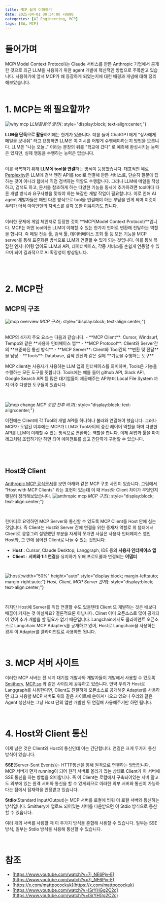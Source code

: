 ```yaml
---
title: MCP 쉽게 이해하기
date: 2025-04-01 00:34:00 +0800
categories: [AI Engineering, MCP]
tags: [SW, MCP]
---
```


# **들어가며**
MCP(Model Context Protocol)는 Claude 서비스를 만든 Anthropic 기업에서 공개한 것으로 최근 LLM을 사용하기 위한 agent 개발에 혁신적인 방법으로 주목받고 있습니다. 사용하기에 앞서 MCP가 왜 등장하게 되었는지에 대한 배경과 개념에 대해 정리해보았습니다. 
<br>
<br>

# **1. MCP는 왜 필요할까?**


![why mcp](/assets/img/posts/2025-04-01-MCP/why%20mcp.png)
*LLM활용의 발전*{: style="display:block; text-align:center;"}

**LLM을 단독으로 활용**하기에는 한계가 있습니다. 예를 들어 ChatGPT에게 "상사에게 메일을 보내줘" 라고 요청하면 LLM은 이 지시를 어떻게 수행해야하는지 방법을 모릅니다. LLM은 "나는 오늘.." 이라는 문장의 뒤를 "학교에 갔다" 로 예측해 완성시키는 능력은 있지만, 실제 행동을 수행하는 능력은 없습니다.
<br>
<br>

이를 극복하기 위해 **LLM에 tool을 연결**하는 방식이 등장했습니다. 대표적인 예로 [Perplexity](https://www.perplexity.ai/)은 LLM에 검색 엔진 API를 tool로 연결해 만든 서비스로, 단순히 질문에 답하는 것이 아니라 웹에서 직점 검색하는 역할도 수행합니다. 그러나 LLM에 메일을 작성 하고, 검색도 하고, 문서를 참조하게 하는 다양한 기능을 동시에 추가하려면 tool마다 다른 개발 방식과 요구사항을 맞춰야 하는 복잡한 개발 작업이 필요합니다. 이로 인해 AI agent 개발자들은 매번 다른 방식으로 tool을 연결해야 하는 부담을 안게 되며 이것이 우리가 아직 아이언멘의 자비스를 갖지 못한 이유이기도 합니다.
<br>
<br>

이러한 문제에 게임 체인저로 등장한 것이 **MCP(Model Context Protocol)**입니다. MCP는 어떤 tool이든 LLM이 이해할 수 있는 한가지 언어로 변환해 전달하는 역할을 합니다. 즉 메일 전송 툴, 검색 툴, 데이터베이스 조회 툴 등 모든 기능을 MCP server를 통해 표준화된 방식으로 LLM과 연결할 수 있게 되는 것입니다. 이를 통해 복잡한 엔지니어링 없이도 LLM과 API, 데이터베이스, 각종 서비스를 손쉽게 연동할 수 있으며 되어 결과적으로 AI 확장성이 향상됩니다.

<br>
<br>


# **2. MCP란**
## **MCP의 구조**

![mcp overview](https://raw.githubusercontent.com/yeeunlee01/yeeunlee01.github.io/main/uploads/mcp%20oveview.png)
*MCP 구조*{: style="display:block; text-align:center;"}
<!-- ![mcp overview](/assets/img/posts/2025-04-01-MCP/mcp%20oveview.png)
*MCP Overview*{: style="display:block; text-align:center;"} -->

<br>
MCP의 4가지 주요 요소는 다음과 같습니다.
- **MCP Client**: Cursor, Windsurf, Tempo와 같은 **사용자 인터페이스 앱**
- **MCP Protocol**: Client와 Server간의 **표준화된 통신 방식**
- **MCP Server**: Client와 Tool간의 **변환 및 전달**을 담당
- **Tools**: Database, 검색 엔진과 같은 실제 **기능을 수행하는 도구**

MCP client는 사용자가 사용하는 LLM 앱의 인터페이스를 의미하며, Tools은 기능을 수행하는 모든 도구를 뜻합니다. Tools에는 예를 들어 github API, Slack API, Google Search API 등 많은 대기업들이 제공해주는 API부터 Local File System 까지 아주 다양한 도구들이 있습니다.  

<br>

![mcp change](/assets/img/posts/2025-04-01-MCP/mcp%20change.png)
*MCP 도입 전후 비교*{: style="display:block; text-align:center;"}

이전에는 Client에 각 Tool의 개별 API를 하나하나 불러와 연결해야 했습니다. 그러나 MCP가 도입된 이후에는 MCP가 LLM과 Tool사이의 중간 레이어 역할을 하며 다양한 API를 LLM이 이해할 수 있는 방식으로 변환하는 역할을 합니다.
이제 AI앱과 툴을 마치 레고처럼 조립하기만 하면 되어 에이전트를 쉽고 간단하게 구현할 수 있습니다.

<br>
<br>



## **Host와 Client**
[Anthropic MCP 공식문서](https://modelcontextprotocol.io/introduction)를 보면 아래와 같은 MCP 구조 사진이 있습니다. 그림에서 "Host with MCP Clients" 라는 표현이 있는데 이 때 Host와 Client 차이가 무엇인지 헷갈려 정리해보았습니다.
![anthropic mcp](/assets/img/posts/2025-04-01-MCP/mcp.png)
*MCP 구조*{: style="display:block; text-align:center;"}

<br>

한마디로 요약하면 MCP Server와 통신할 수 있도록 MCP Client를 Host 안에 심는 것입니다. 즉 Client는 Host와 Server 간에 연결을 위한 중재자 역할로 위 챕터에서 Client로 뭉뚱그려 설명했던 부분을 자세히 쪼개면 사실은 사용자 인터페이스 앱인 Host와, 그 안에 심어진 Client로 나눌 수 있는 것입니다. 

- **Host** : Cursor, Claude Desktop, Langgraph, IDE 등의 **사용자 인터페이스 앱**
- **Client** : **서버와 1:1 연결**을 유지하기 위해 프로토콜과 연결되는 **어댑터**

<br>


![host](/assets/img/posts/2025-04-01-MCP/host.png){:width="50%" height="auto" style="display:block; margin-left:auto; margin-right:auto;"}
*Host, Client, MCP Server 관계*{: style="display:block; text-align:center;"}

<br>

하지만 Host에 Server를 직접 연결할 수도 있을텐데 Client 또 개발하는 것은 배보다 배꼽이 커지는 것 아닐까요? 결론적으론 아닙니다. Clinet 이미 오픈소스로 많이 공개되어 있어 추가 개발을 할 필요가 없기 때문입니다. Langchain에서도 클라이언트 오픈소스로 Langchain MCP Adapters를 공개하고 있어, Host로 Langchain을 사용하는 경우 이 Adapter를 클라이언트로 사용하면 됩니다.  

<br>

# **3. MCP 서버 사이트**

이러한 MCP 서버는 전 세계 대기업 개발사와 개발자들이 개발해서 사용할 수 있도록 [Smithery](https://smithery.ai/), [MCP.so](https://mcp.so/) 와 같은 사이트에 공유하고 있습니다.
만약 우리가 Host로 Langgraph를 사용한다면, Client도 친절하게 오픈소스로 공개해준 Adapter를 사용하면 되고 사용할 MCP 서버도 위와 같은 사이트에 쏟아져 나오고 있으니 우리와 같은 Agent 생산자는 그냥 Host 단의 앱만 개발한 뒤
연결해 사용해주기만 하면 됩니다.


<br>

# **4. Host와 Client 통신**
이제 남은 것은 Client와 Host의 통신인데 이는 간단합니다.
연결은 크게 두가지 통신 방식이 있습니다.

**SSE**(Server-Sent Events)는 HTTP통신을 통해 원격으로 연결하는 방법입니다. MCP 서버가 먼저 running이 되어 원격 서버로 올라가 있는 상태로 Client가 이 서버에 SSE 통신을 하는 방법을 의미합니다.
즉 이 Client는 로컬에서 구축되어있는 서버 말고도 외부에 있는 원격 서버와 통신을 할 수 있게되므로 이러한 외부 서버와 통신이 가능하다는 점에서 잠재력을 인정받고 있습니다.

**Stdio**(Standard Input/Output)는 MCP 서버를 로컬에 띄워 이 로컬 서버와 통신하는 방식입니다. Smithery에 업로드 되어있는 서버를 다운받으면 이 Stdio 방식으로 통신할 수 있습니다.

여러 개의 서버를 사용할 때 이 두가지 방식을 혼합해 사용할 수 있습니다. 일부는 SSE 방식, 일부는 Stdio 방식을 사용해 통신할 수 있습니다.


<br>

# **참조**
- [https://www.youtube.com/watch?v=7j_NE6Pjv-E](https://www.youtube.com/watch?v=7j_NE6Pjv-E)
- [https://x.com/mattpocockuk](https://x.com/mattpocockuk)
- [https://www.youtube.com/watch?v=ISrYHGg2C2c](https://www.youtube.com/watch?v=ISrYHGg2C2c)

